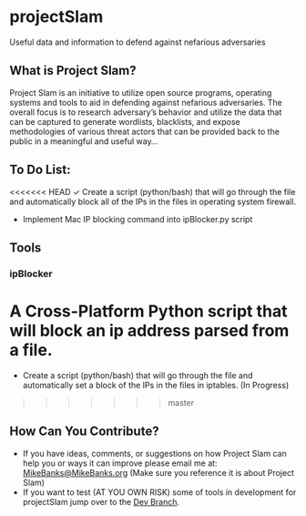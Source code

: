 # projectSlam
Useful data and information to defend against nefarious adversaries

## What is Project Slam?
Project Slam is an initiative to utilize open source programs, operating systems and tools to aid in defending against nefarious adversaries. The overall focus is to research adversary’s behavior and utilize the data that can be captured to generate wordlists, blacklists, and expose methodologies of various threat actors that can be provided back to the public in a meaningful and useful way…

## To Do List:
<<<<<<< HEAD
✓ Create a script (python/bash) that will go through the file and automatically block all of the IPs in the files in operating system firewall.
- Implement Mac IP blocking command into ipBlocker.py script

## Tools
### ipBlocker
A Cross-Platform Python script that will block an ip address parsed from a file.
=======
- Create a script (python/bash) that will go through the file and automatically set a block of the IPs in the files in iptables. (In Progress)
>>>>>>> master

## How Can You Contribute?
- If you have ideas, comments, or suggestions on how Project Slam can help you or ways it can improve please email me at: MikeBanks@MikeBanks.org (Make sure you reference it is about Project Slam)
- If you want to test (AT YOU OWN RISK) some of tools in development for projectSlam jump over to the [Dev Branch](https://github.com/mikebanks/projectSlam/tree/Dev).
